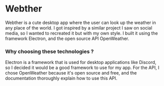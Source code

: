 # Webther
Webther is a cute desktop app where the user can look up the weather in any place of the world. I got inspired by a similar project I saw on social media, so I wanted to recreated it but with my own style.
I built it using the framework Electron, and the open source API OpenWeather.

### Why choosing these technologies ?
Electron is a framework that is used for desktop applications like Discord, so I decided it would be a good framework to use for my app. For the API, I chose OpenWeather because it's open source and free, and the documentation thoroughly explain how to use this API.
